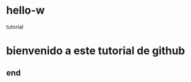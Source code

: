 # hello-w
tutorial
<h1>bienvenido a este tutorial de github </h1>
<script> alert('J');</script>
<h2> end </h2>
